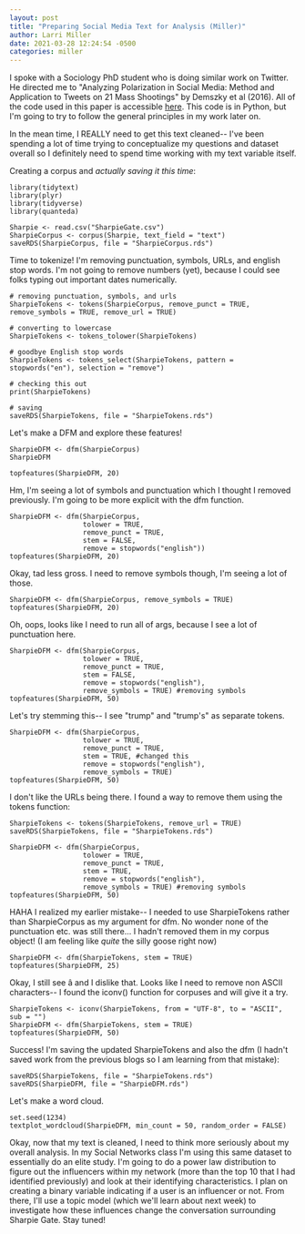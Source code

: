 ```yaml
---
layout: post
title: "Preparing Social Media Text for Analysis (Miller)"
author: Larri Miller
date: 2021-03-28 12:24:54 -0500
categories: miller
---
```


I spoke with a Sociology PhD student who is doing similar work on Twitter. He directed me to "Analyzing Polarization in Social Media: Method and Application to Tweets on 21 Mass Shootings" by Demszky et al (2016). All of the code used in this paper is accessible [here](https://github.com/ddemszky/framing-twitter). This code is in Python, but I'm going to try to follow the general principles in my work later on. 

In the mean time, I REALLY need to get this text cleaned-- I've been spending a lot of time trying to conceptualize my questions and dataset overall so I definitely need to spend time working with my text variable itself.

Creating a corpus and *actually saving it this time*: 

```{r}
library(tidytext)
library(plyr)
library(tidyverse)
library(quanteda)

Sharpie <- read.csv("SharpieGate.csv")
SharpieCorpus <- corpus(Sharpie, text_field = "text")
saveRDS(SharpieCorpus, file = "SharpieCorpus.rds")
```

Time to tokenize! I'm removing punctuation, symbols, URLs, and english stop words. I'm not going to remove numbers (yet), because I could see folks typing out important dates numerically. 
```{r}
# removing punctuation, symbols, and urls
SharpieTokens <- tokens(SharpieCorpus, remove_punct = TRUE, remove_symbols = TRUE, remove_url = TRUE)

# converting to lowercase
SharpieTokens <- tokens_tolower(SharpieTokens)

# goodbye English stop words
SharpieTokens <- tokens_select(SharpieTokens, pattern = stopwords("en"), selection = "remove")

# checking this out
print(SharpieTokens)

# saving
saveRDS(SharpieTokens, file = "SharpieTokens.rds")
```

Let's make a DFM and explore these features!
```{r}
SharpieDFM <- dfm(SharpieCorpus)
SharpieDFM

topfeatures(SharpieDFM, 20)
```
Hm, I'm seeing a lot of symbols and punctuation which I thought I removed previously. I'm going to be more explicit with the dfm function.
```{r}
SharpieDFM <- dfm(SharpieCorpus,
                  tolower = TRUE,
                  remove_punct = TRUE,
                  stem = FALSE,
                  remove = stopwords("english"))
topfeatures(SharpieDFM, 20)
```

Okay, tad less gross. I need to remove symbols though, I'm seeing a lot of those.
```{r}
SharpieDFM <- dfm(SharpieCorpus, remove_symbols = TRUE)
topfeatures(SharpieDFM, 20)
```

Oh, oops, looks like I need to run all of args, because I see a lot of punctuation here.
```{r}
SharpieDFM <- dfm(SharpieCorpus,
                  tolower = TRUE,
                  remove_punct = TRUE,
                  stem = FALSE,
                  remove = stopwords("english"),
                  remove_symbols = TRUE) #removing symbols
topfeatures(SharpieDFM, 50)
```
Let's try stemming this-- I see "trump" and "trump's" as separate tokens.
```{r}
SharpieDFM <- dfm(SharpieCorpus,
                  tolower = TRUE,
                  remove_punct = TRUE,
                  stem = TRUE, #changed this
                  remove = stopwords("english"),
                  remove_symbols = TRUE) 
topfeatures(SharpieDFM, 50)
```

I don't like the URLs being there. I found a way to remove them using the tokens function:
```{r}
SharpieTokens <- tokens(SharpieTokens, remove_url = TRUE)
saveRDS(SharpieTokens, file = "SharpieTokens.rds")

SharpieDFM <- dfm(SharpieCorpus,
                  tolower = TRUE,
                  remove_punct = TRUE,
                  stem = TRUE,
                  remove = stopwords("english"),
                  remove_symbols = TRUE) #removing symbols
topfeatures(SharpieDFM, 50)
```
HAHA I realized my earlier mistake-- I needed to use SharpieTokens rather than SharpieCorpus as my argument for dfm. No wonder none of the punctuation etc. was still there... I hadn't removed them in my corpus object! (I am feeling like *quite* the silly goose right now)

```{r}
SharpieDFM <- dfm(SharpieTokens, stem = TRUE)
topfeatures(SharpieDFM, 25)
```
Okay, I still see â and I dislike that. Looks like I need to remove non ASCII characters-- I found the iconv() function for corpuses and will give it a try.
```{r}
SharpieTokens <- iconv(SharpieTokens, from = "UTF-8", to = "ASCII", sub = "")
SharpieDFM <- dfm(SharpieTokens, stem = TRUE)
topfeatures(SharpieDFM, 50)
```
Success! I'm saving the updated SharpieTokens and also the dfm (I hadn't saved work from the previous blogs so I am learning from that mistake):
```{r}
saveRDS(SharpieTokens, file = "SharpieTokens.rds")
saveRDS(SharpieDFM, file = "SharpieDFM.rds")
```

Let's make a word cloud.
```{r}
set.seed(1234)
textplot_wordcloud(SharpieDFM, min_count = 50, random_order = FALSE)
```

Okay, now that my text is cleaned, I need to think more seriously about my overall analysis. In my Social Networks class I'm using this same dataset to essentially do an elite study. I'm going to do a power law distribution to figure out the influencers within my network (more than the top 10 that I had identified previously) and look at their identifying characteristics. I plan on creating a binary variable indicating if a user is an influencer or not. From there, I'll use a topic model (which we'll learn about next week) to investigate how these influences change the conversation surrounding Sharpie Gate. Stay tuned!  